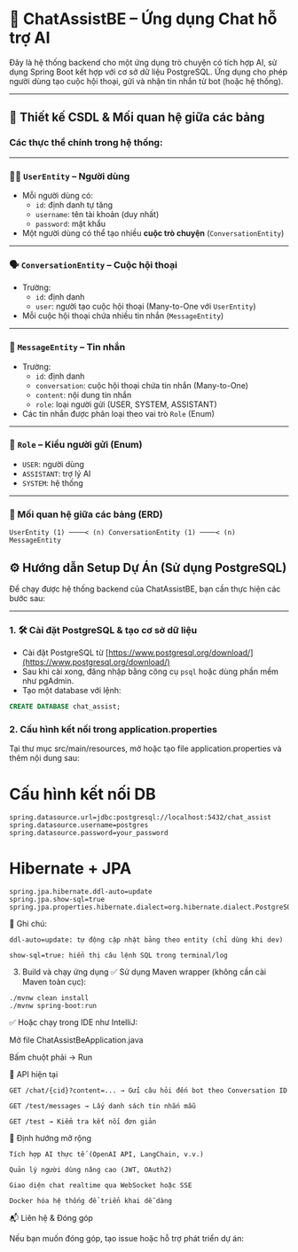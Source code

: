 # 🤖 ChatAssistBE – Ứng dụng Chat hỗ trợ AI

Đây là hệ thống backend cho một ứng dụng trò chuyện có tích hợp AI, sử dụng Spring Boot kết hợp với cơ sở dữ liệu PostgreSQL. Ứng dụng cho phép người dùng tạo cuộc hội thoại, gửi và nhận tin nhắn từ bot (hoặc hệ thống).

---

## 🧩 Thiết kế CSDL & Mối quan hệ giữa các bảng

### Các thực thể chính trong hệ thống:

---

### 🧑‍💼 `UserEntity` – Người dùng

- Mỗi người dùng có:
    - `id`: định danh tự tăng
    - `username`: tên tài khoản (duy nhất)
    - `password`: mật khẩu
- Một người dùng có thể tạo nhiều **cuộc trò chuyện** (`ConversationEntity`)

---

### 🗣️ `ConversationEntity` – Cuộc hội thoại

- Trường:
    - `id`: định danh
    - `user`: người tạo cuộc hội thoại (Many-to-One với `UserEntity`)
- Mỗi cuộc hội thoại chứa nhiều tin nhắn (`MessageEntity`)

---

### 💬 `MessageEntity` – Tin nhắn

- Trường:
    - `id`: định danh
    - `conversation`: cuộc hội thoại chứa tin nhắn (Many-to-One)
    - `content`: nội dung tin nhắn
    - `role`: loại người gửi (USER, SYSTEM, ASSISTANT)
- Các tin nhắn được phân loại theo vai trò `Role` (Enum)

---

### 🔐 `Role` – Kiểu người gửi (Enum)

- `USER`: người dùng
- `ASSISTANT`: trợ lý AI
- `SYSTEM`: hệ thống

---

### 🔁 Mối quan hệ giữa các bảng (ERD)

```plaintext
UserEntity (1) ────< (n) ConversationEntity (1) ────< (n) MessageEntity

```

## ⚙️ Hướng dẫn Setup Dự Án (Sử dụng PostgreSQL)

Để chạy được hệ thống backend của ChatAssistBE, bạn cần thực hiện các bước sau:

---

### 1. 🛠️ Cài đặt PostgreSQL & tạo cơ sở dữ liệu

- Cài đặt PostgreSQL từ [https://www.postgresql.org/download/](https://www.postgresql.org/download/)
- Sau khi cài xong, đăng nhập bằng công cụ `psql` hoặc dùng phần mềm như pgAdmin.
- Tạo một database với lệnh:

```sql
CREATE DATABASE chat_assist;
```
### 2. Cấu hình kết nối trong application.properties

Tại thư mục src/main/resources, mở hoặc tạo file application.properties và thêm nội dung sau:

# Cấu hình kết nối DB
``` 
spring.datasource.url=jdbc:postgresql://localhost:5432/chat_assist
spring.datasource.username=postgres
spring.datasource.password=your_password
```


# Hibernate + JPA
```
spring.jpa.hibernate.ddl-auto=update
spring.jpa.show-sql=true
spring.jpa.properties.hibernate.dialect=org.hibernate.dialect.PostgreSQLDialect
```

📌 Ghi chú:
```
ddl-auto=update: tự động cập nhật bảng theo entity (chỉ dùng khi dev)

show-sql=true: hiển thị câu lệnh SQL trong terminal/log
```
3. Build và chạy ứng dụng
✅ Sử dụng Maven wrapper (không cần cài Maven toàn cục):
```
./mvnw clean install
./mvnw spring-boot:run
```

✅ Hoặc chạy trong IDE như IntelliJ:

Mở file ChatAssistBeApplication.java

Bấm chuột phải → Run

📡 API hiện tại
```
GET /chat/{cid}?content=... → Gửi câu hỏi đến bot theo Conversation ID

GET /test/messages → Lấy danh sách tin nhắn mẫu

GET /test → Kiểm tra kết nối đơn giản
```
🚀 Định hướng mở rộng
```
Tích hợp AI thực tế (OpenAI API, LangChain, v.v.)

Quản lý người dùng nâng cao (JWT, OAuth2)

Giao diện chat realtime qua WebSocket hoặc SSE

Docker hóa hệ thống để triển khai dễ dàng
```
📬 Liên hệ & Đóng góp

Nếu bạn muốn đóng góp, tạo issue hoặc hỗ trợ phát triển dự án:
